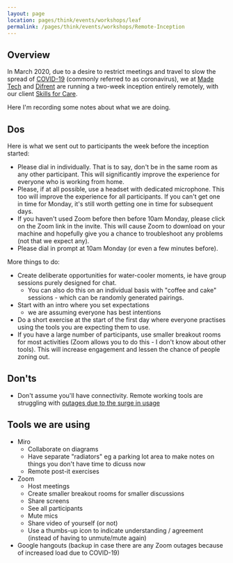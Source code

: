 ```yaml
---
layout: page
location: pages/think/events/workshops/leaf
permalink: /pages/think/events/workshops/Remote-Inception
---
```


## Overview

In March 2020, due to a desire to restrict meetings and travel to slow the spread of [COVID-19](/pages/think/life/Health/https://clare-wiki.herokuapp.com/pages/think/life/Health#covid-19-coronavirus-sars-cov-2) (commonly referred to as coronavirus), we at [Made Tech](https://www.madetech.com/) and [Difrent](https://difrent.co.uk) are running a two-week inception entirely remotely, with our client [Skills for Care](https://www.skillsforcare.org.uk/).

Here I'm recording some notes about what we are doing.

## Dos

Here is what we sent out to participants the week before the inception started:

- Please dial in individually. That is to say, don't be in the same room as any other participant. This will significantly improve the experience for everyone who is working from home.
- Please, if at all possible, use a headset with dedicated microphone. This too will improve the experience for all participants. If you can't get one in time for Monday, it's still worth getting one in time for subsequent days.
- If you haven't used Zoom before then before 10am Monday, please click on the Zoom link in the invite. This will cause Zoom to download on your machine and hopefully give you a chance to troubleshoot any problems (not that we expect any).
- Please dial in prompt at 10am Monday (or even a few minutes before).

More things to do:

- Create deliberate opportunities for water-cooler moments, ie have group sessions purely designed for chat.
	- You can also do this on an individual basis with "coffee and cake" sessions - which can be randomly generated pairings.
- Start with an intro where you set expectations 
	- we are assuming everyone has best intentions
- Do a short exercise at the start of the first day where everyone practises using the tools you are expecting them to use.
- If you have a large number of participants, use smaller breakout rooms for most activities (Zoom allows you to do this - I don't know about other tools). This will increase engagement and lessen the chance of people zoning out.

## Don'ts

- Don't assume you'll have connectivity. Remote working tools are struggling with [outages due to the surge in usage](https://www.theregister.co.uk/2020/03/12/remote_work_struggles/)

## Tools we are using

- Miro
	- Collaborate on diagrams
	- Have separate "radiators" eg a parking lot area to make notes on things you don't have time to dicuss now
	- Remote post-it exercises
- Zoom 
	- Host meetings
	- Create smaller breakout rooms for smaller discussions
	- Share screens
	- See all participants
	- Mute mics
	- Share video of yourself (or not)
	- Use a thumbs-up icon to indicate understanding / agreement (instead of having to unmute/mute again)
- Google hangouts (backup in case there are any Zoom outages because of increased load due to COVID-19)